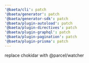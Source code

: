 ```yaml
---
'@baeta/cli': patch
'@baeta/generator': patch
'@baeta/generator-sdk': patch
'@baeta/plugin-autoload': patch
'@baeta/plugin-directives': patch
'@baeta/plugin-graphql': patch
'@baeta/plugin-pagination': patch
'@baeta/plugin-prisma': patch
---
```


replace chokidar with @parcel/watcher
